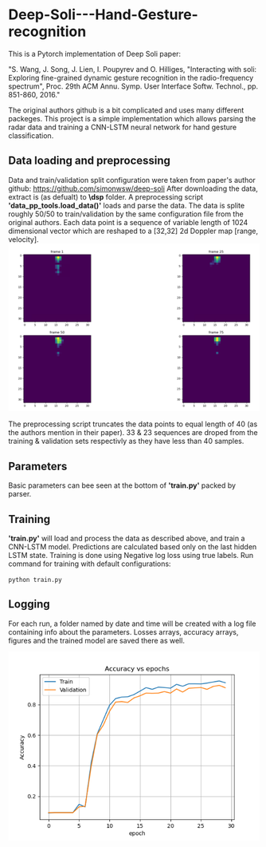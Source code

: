 # Deep-Soli---Hand-Gesture-recognition
This is a Pytorch implementation of Deep Soli paper: 

"S. Wang, J. Song, J. Lien, I. Poupyrev and O. Hilliges, "Interacting with soli: Exploring fine-grained dynamic gesture recognition in the radio-frequency spectrum", Proc. 29th ACM Annu. Symp. User Interface Softw. Technol., pp. 851-860, 2016."

The original authors github is a bit complicated and uses many different packeges. This project is a simple implementation which allows parsing the radar data and training a CNN-LSTM neural network for hand gesture classification. 


## Data loading and preprocessing
Data and train/validation split configuration were taken from paper's author github: https://github.com/simonwsw/deep-soli
After downloading the data, extract is (as defualt) to **\dsp** folder.
A preprocessing script **'data_pp_tools.load_data()'** loads and parse the data. The data is splite roughly 50/50 to train/validation by the same configuration file from the original authors. Each data point is a sequence of variable length of 1024 dimensional vector which are reshaped to a [32,32] 2d Doppler map [range, velocity]. 
![Alt text](2d_sample.png?raw=true "Title")

The preprocessing script truncates the data points to equal length of 40 (as the authors mention in their paper). 33 & 23 sequences are droped from the training & validation sets respectivly as they have less than 40 samples.

## Parameters
Basic parameters can bee seen at the bottom of **'train.py'** packed by parser.

## Training
**'train.py'** will load and process the data as described above, and train a CNN-LSTM model.
Predictions are calculated based only on the last hidden LSTM state. Training is done using Negative log loss using true labels. Run command for training with default configurations:

`python train.py`

## Logging
For each run, a folder named by date and time will be created with a log file containing info about the parameters. Losses arrays, accuracy arrays, figures and the trained model are saved there as well.

![Alt text](acc_epochs.png?raw=true "Title")
